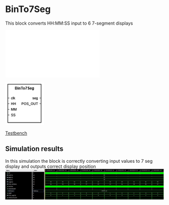 # BinTo7Seg
This block converts HH:MM:SS input to 6 7-segment displays

![Internal diagram PDF](img/Schematic.pdf)

![BOX](img/B27S_Box.png)

[Testbench](tb_7Seg.vhd)
## Simulation results
In this simulation the block is correctly converting input values to 7 seg display and outputs correct display position
![image](img/tb_Bin27Seg.jpg)